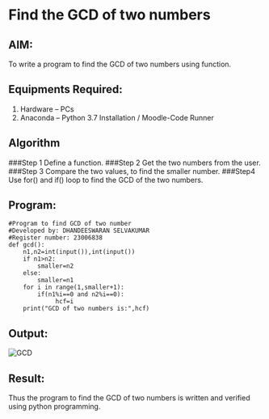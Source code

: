 # Find the GCD of two numbers

## AIM:
To write a program to find the GCD of two numbers using function.

## Equipments Required:
1. Hardware – PCs
2. Anaconda – Python 3.7 Installation / Moodle-Code Runner

## Algorithm
###Step 1
 Define a function.
###Step 2 
Get the two numbers from the user.
###Step 3
Compare the two values, to find the smaller number.
###Step4
Use for() and if() loop to find the GCD of the two numbers.

## Program:
```
#Program to find GCD of two number
#Developed by: DHANDEESWARAN SELVAKUMAR
#Register number: 23006838
def gcd():
    n1,n2=int(input()),int(input())
    if n1>n2:
        smaller=n2
    else:
        smaller=n1
    for i in range(1,smaller+1):
        if(n1%i==0 and n2%i==0):
             hcf=i
    print("GCD of two numbers is:",hcf)
```

## Output:
![GCD](https://github.com/dhandeeswaran2005/GCD-of-two-numbers/assets/147139188/f13899a7-eded-441c-b1f2-4b20a8f1210a)



## Result:
Thus the program to find the GCD of two numbers is written and verified using python programming.
